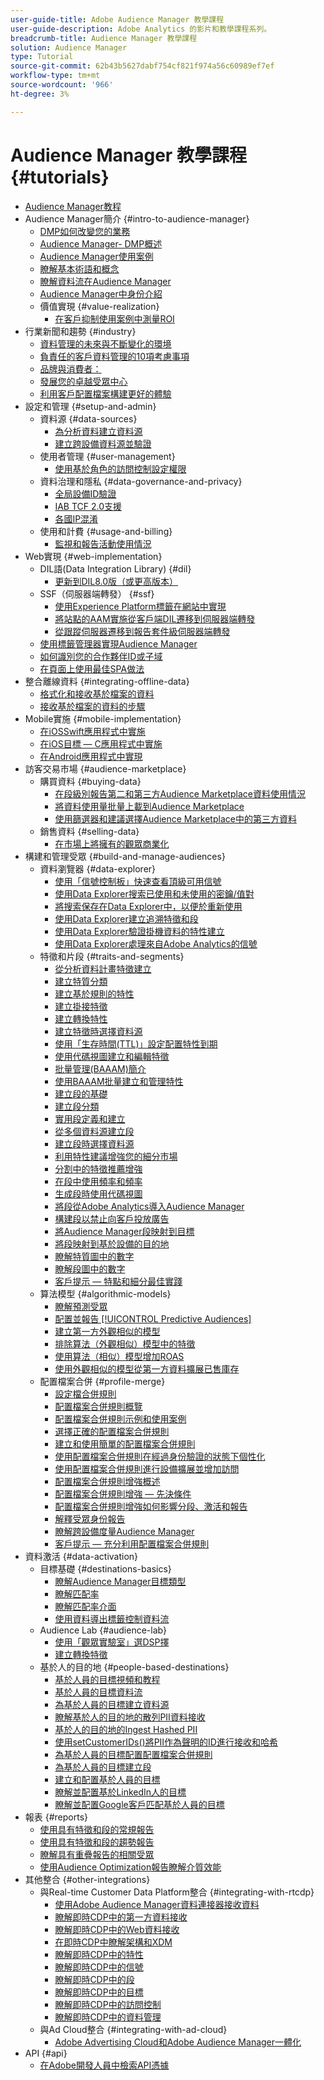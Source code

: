 ```yaml
---
user-guide-title: Adobe Audience Manager 教學課程
user-guide-description: Adobe Analytics 的影片和教學課程系列。
breadcrumb-title: Audience Manager 教學課程
solution: Audience Manager
type: Tutorial
source-git-commit: 62b43b5627dabf754cf821f974a56c60989ef7ef
workflow-type: tm+mt
source-wordcount: '966'
ht-degree: 3%

---
```



# Audience Manager 教學課程 {#tutorials}

+ [Audience Manager教程](overview.md)
+ Audience Manager簡介 {#intro-to-audience-manager}
   + [DMP如何改變您的業務](intro-to-audience-manager/how-a-dmp-can-change-your-business.md)
   + [Audience Manager- DMP概述](intro-to-audience-manager/audience-manager-overview-of-a-dmp.md)
   + [Audience Manager使用案例](intro-to-audience-manager/audience-manager-use-cases.md)
   + [瞭解基本術語和概念](intro-to-audience-manager/understanding-basic-terms-and-concepts-in-audience-manager.md)
   + [瞭解資料流在Audience Manager](intro-to-audience-manager/understanding-the-data-flow-in-audience-manager.md)
   + [Audience Manager中身份介紹](intro-to-audience-manager/introduction-to-identity-in-audience-manager.md)
   + 價值實現 {#value-realization}
      + [在客戶抑制使用案例中測量ROI](intro-to-audience-manager/value-realization/measuring-roi-in-a-customer-suppression-use-case.md)
+ 行業新聞和趨勢 {#industry}
   + [資料管理的未來與不斷變化的環境](https://experienceleague.adobe.com/docs/platform-learn/tutorials/industry/the-future-of-data-management-and-the-changing-environment.html)
   + [負責任的客戶資料管理的10項考慮事項](https://experienceleague.adobe.com/docs/platform-learn/tutorials/privacy/ten-considerations-for-responsible-customer-data-management.html)
   + [品牌與消費者：](https://experienceleague.adobe.com/docs/platform-learn/tutorials/industry/brands-vs-consumers.html)
   + [發展您的卓越受眾中心](https://experienceleague.adobe.com/docs/platform-learn/tutorials/industry/evolving-your-audience-center-of-excellence.html)
   + [利用客戶配置檔案構建更好的體驗](https://experienceleague.adobe.com/docs/platform-learn/tutorials/industry/building-better-experiences-with-customer-profiles.html)
+ 設定和管理 {#setup-and-admin}
   + 資料源 {#data-sources}
      + [為分析資料建立資料源](setup-and-admin/data-sources/create-a-data-source-for-analytics-data.md)
      + [建立跨設備資料源並驗證](setup-and-admin/data-sources/creating-a-cross-device-data-source-and-authenticating.md)
   + 使用者管理 {#user-management}
      + [使用基於角色的訪問控制設定權限](setup-and-admin/user-management/setting-permissions-with-role-based-access-control.md)
   + 資料治理和隱私 {#data-governance-and-privacy}
      + [全局設備ID驗證](setup-and-admin/data-governance-and-privacy/global-device-id-validation.md)
      + [IAB TCF 2.0支援](setup-and-admin/data-governance-and-privacy/iab-tcf-support.md)
      + [各國IP混淆](setup-and-admin/data-governance-and-privacy/ip-obfuscation-by-country.md)
   + 使用和計費 {#usage-and-billing}
      + [監視和報告活動使用情況](setup-and-admin/usage-and-billing/monitoring-and-reporting-on-activity-usage.md)
+ Web實現 {#web-implementation}
   + DIL語(Data Integration Library) {#dil}
      + [更新到DIL8.0版（或更高版本）](web-implementation/dil/updating-to-dil-version-8-0-or-greater.md)
   + SSF（伺服器端轉發） {#ssf}
      + [使用Experience Platform標籤在網站中實現](https://experienceleague.adobe.com/docs/launch-learn/implementing-in-websites-with-launch/index.html?lang=en)
      + [將站點的AAM實施從客戶端DIL遷移到伺服器端轉發](web-implementation/ssf/migrating-your-site-implementation-from-client-side-dil-to-server-side-forwarding.md)
      + [從跟蹤伺服器遷移到報告套件級伺服器端轉發](web-implementation/ssf/migrating-from-tracking-server-to-report-suite-level-server-side-forwarding.md)
   + [使用標籤管理器實現Audience Manager](web-implementation/using-tag-managers-to-implement-audience-manager.md)
   + [如何識別您的合作夥伴ID或子域](web-implementation/how-to-identify-your-partner-id-or-subdomain.md)
   + [在頁面上使用最佳SPA做法](web-implementation/using-best-practices-on-spa-pages-when-sending-data-to-aam.md)
+ 整合離線資料 {#integrating-offline-data}
   + [格式化和接收基於檔案的資料](integrating-offline-data/formatting-and-ingesting-file-based-data.md)
   + [接收基於檔案的資料的步驟](integrating-offline-data/steps-for-ingesting-file-based-data.md)
+ Mobile實施 {#mobile-implementation}
   + [在iOSSwift應用程式中實施](https://experienceleague.adobe.com/docs/launch-learn/implementing-in-mobile-ios-swift-apps-with-launch/index.html?lang=en)
   + [在iOS目標 — C應用程式中實施](https://experienceleague.adobe.com/docs/launch-learn/implementing-in-mobile-ios-objective-c-apps-with-launch/index.html?lang=en)
   + [在Android應用程式中實現](https://experienceleague.adobe.com/docs/launch-learn/implementing-in-mobile-android-apps-with-launch/index.html?lang=en)
+ 訪客交易市場 {#audience-marketplace}
   + 購買資料 {#buying-data}
      + [在段級別報告第二和第三方Audience Marketplace資料使用情況](audience-marketplace/buying-data/reporting-2nd-and-3rd-party-data-usage-in-the-audience-marketplace-at-the-segment-level.md)
      + [將資料使用量批量上載到Audience Marketplace](audience-marketplace/buying-data/bulk-uploading-data-usage-into-the-audience-marketplace.md)
      + [使用篩選器和建議選擇Audience Marketplace中的第三方資料](audience-marketplace/buying-data/using-filters-and-recommendations-to-choose-3rd-party-data-in-audience-marketplace.md)
   + 銷售資料 {#selling-data}
      + [在市場上將擁有的觀眾商業化](audience-marketplace/selling-data/commercialize-owned-audiences-on-marketplace.md)
+ 構建和管理受眾 {#build-and-manage-audiences}
   + 資料瀏覽器 {#data-explorer}
      + [使用「信號控制板」快速查看頂級可用信號](build-and-manage-audiences/data-explorer/using-the-signals-dashboard-to-quickly-view-top-available-signals.md)
      + [使用Data Explorer搜索已使用和未使用的密鑰/值對](build-and-manage-audiences/data-explorer/using-data-explorer-to-search-for-used-and-unused-key-value-pairs.md)
      + [將搜索保存在Data Explorer中，以便於重新使用](build-and-manage-audiences/data-explorer/saving-searches-in-data-explorer-for-convenience-in-re-use.md)
      + [使用Data Explorer建立追溯特徵和段](build-and-manage-audiences/data-explorer/using-data-explorer-to-create-retroactive-traits-and-segments.md)
      + [使用Data Explorer驗證掛機資料的特性建立](build-and-manage-audiences/data-explorer/using-data-explorer-to-validate-trait-creation-for-your-onboarded-data.md)
      + [使用Data Explorer處理來自Adobe Analytics的信號](build-and-manage-audiences/data-explorer/using-data-explorer-to-work-with-signals-coming-from-adobe-analytics.md)
   + 特徵和片段 {#traits-and-segments}
      + [從分析資料計畫特徵建立](build-and-manage-audiences/traits-and-segments/planning-trait-creation-from-analytics-data.md)
      + [建立特質分類](build-and-manage-audiences/traits-and-segments/creating-a-trait-taxonomy.md)
      + [建立基於規則的特性](build-and-manage-audiences/traits-and-segments/creating-rule-based-traits.md)
      + [建立掛接特徵](build-and-manage-audiences/traits-and-segments/creating-onboarded-traits.md)
      + [建立轉換特性](build-and-manage-audiences/traits-and-segments/creating-conversion-traits.md)
      + [建立特徵時選擇資料源](build-and-manage-audiences/traits-and-segments/choosing-a-data-source-when-creating-traits.md)
      + [使用「生存時間(TTL)」設定配置特性到期](build-and-manage-audiences/traits-and-segments/configuring-trait-expiration-with-the-time-to-live-ttl-setting.md)
      + [使用代碼視圖建立和編輯特徵](build-and-manage-audiences/traits-and-segments/using-code-view-to-create-and-edit-traits.md)
      + [批量管理(BAAAM)簡介](build-and-manage-audiences/traits-and-segments/introduction-to-bulk-management-baaam.md)
      + [使用BAAAM批量建立和管理特性](build-and-manage-audiences/traits-and-segments/creating-and-managing-traits-in-bulk-with-baaam.md)
      + [建立段的基礎](build-and-manage-audiences/traits-and-segments/the-basics-of-creating-segments.md)
      + [建立段分類](build-and-manage-audiences/traits-and-segments/creating-a-segment-taxonomy.md)
      + [實用段定義和建立](build-and-manage-audiences/traits-and-segments/practical-segment-definition-and-creation.md)
      + [從多個資料源建立段](build-and-manage-audiences/traits-and-segments/creating-segments-from-multiple-data-sources.md)
      + [建立段時選擇資料源](build-and-manage-audiences/traits-and-segments/choosing-a-data-source-when-creating-a-segment.md)
      + [利用特性建議增強您的細分市場](build-and-manage-audiences/traits-and-segments/enhancing-your-segments-with-trait-recommendations.md)
      + [分割中的特徵推薦增強](build-and-manage-audiences/traits-and-segments/trait-recommendation-enhancements-in-the-segment-builder.md)
      + [在段中使用頻率和頻率](build-and-manage-audiences/traits-and-segments/using-recency-and-frequency-in-segments.md)
      + [生成段時使用代碼視圖](build-and-manage-audiences/traits-and-segments/using-code-view-when-building-segments.md)
      + [將段從Adobe Analytics導入Audience Manager](build-and-manage-audiences/traits-and-segments/import-aa-segments-into-aam.md)
      + [構建段以禁止向客戶投放廣告](build-and-manage-audiences/traits-and-segments/building-a-segment-to-suppress-ads-to-customers.md)
      + [將Audience Manager段映射到目標](build-and-manage-audiences/traits-and-segments/mapping-audience-manager-segments-to-destinations.md)
      + [將段映射到基於設備的目的地](build-and-manage-audiences/traits-and-segments/mapping-segments-to-a-device-based-destination.md)
      + [瞭解特質圖中的數字](build-and-manage-audiences/traits-and-segments/understanding-numbers-in-the-trait-graph.md)
      + [瞭解段圖中的數字](build-and-manage-audiences/traits-and-segments/understanding-numbers-in-the-segment-graph.md)
      + [客戶提示 — 特點和細分最佳實踐](build-and-manage-audiences/traits-and-segments/customer-tips-traits-and-segments-best-practices.md)
   + 算法模型 {#algorithmic-models}
      + [瞭解預測受眾](build-and-manage-audiences/algorithmic-models/understanding-predictive-audiences.md)
      + [配置並報告 [!UICONTROL Predictive Audiences]](build-and-manage-audiences/algorithmic-models/configure-and-report-on-predictive-audiences.md)
      + [建立第一方外觀相似的模型](build-and-manage-audiences/algorithmic-models/creating-a-first-party-look-alike-model.md)
      + [排除算法（外觀相似）模型中的特徵](build-and-manage-audiences/algorithmic-models/excluding-traits-in-algorithmic-look-alike-models.md)
      + [使用算法（相似）模型增加ROAS](build-and-manage-audiences/algorithmic-models/increase-roas-by-using-algorithmic-look-alike-models.md)
      + [使用外觀相似的模型從第一方資料擴展已售庫存](build-and-manage-audiences/algorithmic-models/using-look-alike-models-to-extend-sold-out-inventory-from-your-1st-party-data.md)
   + 配置檔案合併 {#profile-merge}
      + [設定檔合併規則](build-and-manage-audiences/profile-merge/profile-merge.md)
      + [配置檔案合併規則概覽](build-and-manage-audiences/profile-merge/overview-of-profile-merge-rules.md)
      + [配置檔案合併規則示例和使用案例](build-and-manage-audiences/profile-merge/profile-merge-rule-examples-and-use-cases.md)
      + [選擇正確的配置檔案合併規則](build-and-manage-audiences/profile-merge/choosing-the-right-profile-merge-rule.md)
      + [建立和使用簡單的配置檔案合併規則](build-and-manage-audiences/profile-merge/creating-and-using-simple-profile-merge-rules.md)
      + [使用配置檔案合併規則在經過身份驗證的狀態下個性化](build-and-manage-audiences/profile-merge/using-profile-merge-rules-to-personalize-in-an-authenticated-state.md)
      + [使用配置檔案合併規則進行設備擴展並增加訪問](build-and-manage-audiences/profile-merge/using-profile-merge-rules-for-device-extension-and-increased-reach.md)
      + [配置檔案合併規則增強概述](build-and-manage-audiences/profile-merge/overview-of-profile-merge-rule-enhancements.md)
      + [配置檔案合併規則增強 — 先決條件](build-and-manage-audiences/profile-merge/profile-merge-rule-enhancements-pre-requisites.md)
      + [配置檔案合併規則增強如何影響分段、激活和報告](build-and-manage-audiences/profile-merge/how-profile-merge-rule-enhancements-impact-segmentation-activation-and-reporting.md)
      + [解釋受眾身份報告](build-and-manage-audiences/profile-merge/interpret-audience-identity-reporting.md)
      + [瞭解跨設備度量Audience Manager](build-and-manage-audiences/profile-merge/understanding-cross-device-metrics-in-audience-manager.md)
      + [客戶提示 — 充分利用配置檔案合併規則](build-and-manage-audiences/profile-merge/customer-tips-getting-the-most-out-of-profile-merge-rules.md)
+ 資料激活 {#data-activation}
   + 目標基礎 {#destinations-basics}
      + [瞭解Audience Manager目標類型](data-activation/destinations-basics/understanding-audience-manager-destination-types.md)
      + [瞭解匹配率](data-activation/destinations-basics/understanding-match-rates.md)
      + [瞭解匹配率介面](data-activation/destinations-basics/understanding-the-match-rate-interface-in-audience-manager.md)
      + [使用資料導出標籤控制資料流](data-activation/destinations-basics/using-data-export-labels-to-control-data-flow.md)
   + Audience Lab {#audience-lab}
      + [使用「觀眾實驗室」選DSP擇](data-activation/audience-lab/using-audience-lab-to-choose-a-dsp.md)
      + [建立轉換特徵](https://experienceleague.adobe.com/docs/audience-manager-learn/tutorials/build-and-manage-audiences/traits-and-segments/creating-conversion-traits.html)
   + 基於人的目的地 {#people-based-destinations}
      + [基於人員的目標視頻和教程](data-activation/people-based-destinations/pbd.md)
      + [基於人員的目標資料流](data-activation/people-based-destinations/people-based-destinations-data-flow.md)
      + [為基於人員的目標建立資料源](data-activation/people-based-destinations/creating-a-data-source-for-people-based-destinations.md)
      + [瞭解基於人的目的地的散列PII資料接收](data-activation/people-based-destinations/understanding-hashed-pii-data-ingestion-for-people-based-destinations.md)
      + [基於人的目的地的Ingest Hashed PII](data-activation/people-based-destinations/ingesting-hashed-pii-for-people-based-destinations.md)
      + [使用setCustomerIDs()將PII作為聲明的ID進行接收和哈希](data-activation/people-based-destinations/using-setcustomerids-to-ingest-and-hash-pii-as-a-declared-id.md)
      + [為基於人員的目標配置配置檔案合併規則](data-activation/people-based-destinations/configuring-profile-merge-rules-for-people-based-destinations.md)
      + [為基於人員的目標建立段](data-activation/people-based-destinations/creating-segments-for-people-based-destinations.md)
      + [建立和配置基於人員的目標](data-activation/people-based-destinations/create-and-configure-people-based-destinations.md)
      + [瞭解並配置基於LinkedIn人的目標](data-activation/people-based-destinations/understanding-and-configuring-the-linkedin-pbd.md)
      + [瞭解並配置Google客戶匹配基於人員的目標](data-activation/people-based-destinations/understanding-and-configuring-the-google-customer-match-pbd.md)
+ 報表 {#reports}
   + [使用具有特徵和段的常規報告](reports/using-general-reports-with-traits-and-segments.md)
   + [使用具有特徵和段的趨勢報告](reports/using-trended-reports-with-traits-and-segments.md)
   + [瞭解具有重疊報告的相關受眾](reports/understand-related-audiences-with-overlap-reports.md)
   + [使用Audience Optimization報告瞭解介質效能](reports/using-audience-optimization-reports-to-understand-media-performance.md)
+ 其他整合 {#other-integrations}
   + 與Real-time Customer Data Platform整合 {#integrating-with-rtcdp}
      + [使用Adobe Audience Manager資料連接器接收資料](https://experienceleague.adobe.com/docs/platform-learn/tutorials/sources/ingest-data-from-aam.html?lang=en#sources)
      + [瞭解即時CDP中的第一方資料接收](other-integrations/integrating-with-rtcdp/rtcdp-1pd-ingestion-for-aam-users.md)
      + [瞭解即時CDP中的Web資料接收](other-integrations/integrating-with-rtcdp/rtcdp-web-ingestion-for-aam-users.md)
      + [在即時CDP中瞭解架構和XDM](other-integrations/integrating-with-rtcdp/rtcdp-schemas-xdm-for-aam-users.md)
      + [瞭解即時CDP中的特性](other-integrations/integrating-with-rtcdp/rtcdp-traits-for-aam-users.md)
      + [瞭解即時CDP中的信號](other-integrations/integrating-with-rtcdp/rtcdp-signals-for-aam-users.md)
      + [瞭解即時CDP中的段](other-integrations/integrating-with-rtcdp/rtcdp-segments-for-aam-users.md)
      + [瞭解即時CDP中的目標](other-integrations/integrating-with-rtcdp/rtcdp-destinations-for-aam-users.md)
      + [瞭解即時CDP中的訪問控制](other-integrations/integrating-with-rtcdp/rtcdp-access-control-for-aam-users.md)
      + [瞭解即時CDP中的資料管理](other-integrations/integrating-with-rtcdp/rtcdp-data-gov-for-aam-users.md)
   + 與Ad Cloud整合 {#integrating-with-ad-cloud}
      + [Adobe Advertising Cloud和Adobe Audience Manager一體化](other-integrations/integrating-with-ad-cloud/advertising-cloud-and-audience-manager-integration.md)
+ API {#api}
   + [在Adobe開發人員中檢索API憑據](api/retrieve-api-credentials-in-adobe-io.md)
